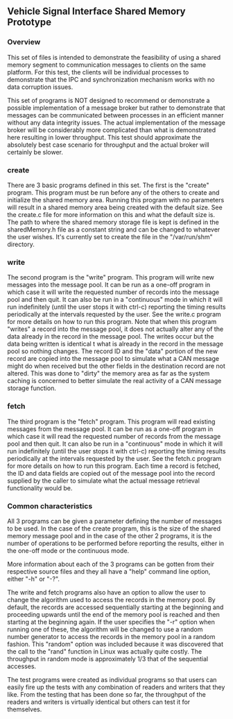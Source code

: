 ## Vehicle Signal Interface Shared Memory Prototype

### Overview

This set of files is intended to demonstrate the feasibility of using a shared
memory segment to communication messages to clients on the same platform.  For
this test, the clients will be individual processes to demonstrate that the
IPC and synchronization mechanism works with no data corruption issues.

This set of programs is NOT designed to recommend or demonstrate a possible
implementation of a message broker but rather to demonstrate that messages can
be communicated between processes in an efficient manner without any data
integrity issues.  The actual implementation of the message broker will be
considerably more complicated than what is demonstrated here resulting in
lower throughput.  This test should approximate the absolutely best case
scenario for throughput and the actual broker will certainly be slower.

### create

There are 3 basic programs defined in this set.  The first is the "create"
program.  This program must be run before any of the others to create and
initialize the shared memory area.  Running this program with no parameters
will result in a shared memory area being created with the default size.  See
the create.c file for more information on this and what the default size is.
The path to where the shared memory storage file is kept is defined in the
sharedMemory.h file as a constant string and can be changed to whatever the
user wishes.  It's currently set to create the file in the "/var/run/shm"
directory.

### write

The second program is the "write" program.  This program will write new
messages into the message pool.  It can be run as a one-off program in which
case it will write the requested number of records into the message pool and
then quit.  It can also be run in a "continuous" mode in which it will run
indefinitely (until the user stops it with ctrl-c) reporting the timing
results periodically at the intervals requested by the user.  See the write.c
program for more details on how to run this program.  Note that when this
program "writes" a record into the message pool, it does not actually alter
any of the data already in the record in the message pool.  The writes occur
but the data being written is identical t what is already in the record in the
message pool so nothing changes.  The record ID and the "data" portion of the
new record are copied into the message pool to simulate what a CAN message
might do when received but the other fields in the destination record are not
altered.  This was done to "dirty" the memory area as far as the system
caching is concerned to better simulate the real activity of a CAN message
storage function.

### fetch

The third program is the "fetch" program.  This program will read existing
messages from the message pool.  It can be run as a one-off program in which
case it will read the requested number of records from the message pool and
then quit.  It can also be run in a "continuous" mode in which it will run
indefinitely (until the user stops it with ctrl-c) reporting the timing
results periodically at the intervals requested by the user.  See the fetch.c
program for more details on how to run this program.  Each time a record is
fetched, the ID and data fields are copied out of the message pool into the
record supplied by the caller to simulate what the actual message retrieval
functionality would be.

### Common characteristics

All 3 programs can be given a parameter defining the number of messages to be
used.  In the case of the create program, this is the size of the shared
memory message pool and in the case of the other 2 programs, it is the number
of operations to be performed before reporting the results, either in the
one-off mode or the continuous mode.

More information about each of the 3 programs can be gotten from their
respective source files and they all have a "help" command line option, either
"-h" or "-?".

The write and fetch programs also have an option to allow the user to change
the algorithm used to access the records in the memory pool.  By default, the
records are accessed sequentially starting at the beginning and proceeding
upwards until the end of the memory pool is reached and then starting at the
beginning again.  If the user specifies the "-r" option when running one of
these, the algorithm will be changed to use a random number generator to
access the records in the memory pool in a random fashion.  This "random"
option was included because it was discovered that the call to the "rand"
function in Linux was actually quite costly.  The throughput in random mode is
approximately 1/3 that of the sequential accesses.

The test programs were created as individual programs so that users can easily
fire up the tests with any combination of readers and writers that they like.
From the testing that has been done so far, the throughput of the readers and
writers is virtually identical but others can test it for themselves.

